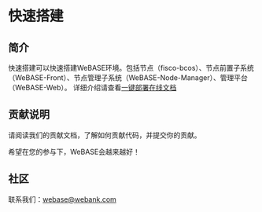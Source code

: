 # 快速搭建
## 简介
快速搭建可以快速搭建WeBASE环境。包括节点（fisco-bcos）、节点前置子系统（WeBASE-Front）、节点管理子系统（WeBASE-Node-Manager）、管理平台（WeBASE-Web）。 详细介绍请查看[一键部署在线文档](https://webasedoc.readthedocs.io/zh_CN/latest/docs/WeBASE/install.html)

## 贡献说明
请阅读我们的贡献文档，了解如何贡献代码，并提交你的贡献。

希望在您的参与下，WeBASE会越来越好！

## 社区
联系我们：webase@webank.com
